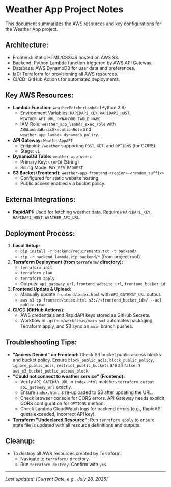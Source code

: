 # Weather App Project Notes

This document summarizes the AWS resources and key configurations for the Weather App project.

## Architecture:
- Frontend: Static HTML/CSS/JS hosted on AWS S3.
- Backend: Python Lambda function triggered by AWS API Gateway.
- Database: AWS DynamoDB for user data and preferences.
- IaC: Terraform for provisioning all AWS resources.
- CI/CD: GitHub Actions for automated deployments.

## Key AWS Resources:
- **Lambda Function:** `weatherFetcherLambda` (Python 3.9)
  - Environment Variables: `RAPIDAPI_KEY`, `RAPIDAPI_HOST`, `WEATHER_API_URL`, `DYNAMODB_TABLE_NAME`
  - IAM Role: `weather_app_lambda_exec_role` with `AWSLambdaBasicExecutionRole` and `weather_app_lambda_dynamodb_policy`.
- **API Gateway:** `WeatherAppAPI`
  - Endpoint: `/weather` supporting `POST`, `GET`, and `OPTIONS` (for CORS).
  - Stage: `v1`
- **DynamoDB Table:** `weather-app-users`
  - Primary Key: `userId` (String)
  - Billing Mode: `PAY_PER_REQUEST`
- **S3 Bucket (Frontend):** `weather-app-frontend-<region>-<random_suffix>`
  - Configured for static website hosting.
  - Public access enabled via bucket policy.

## External Integrations:
- **RapidAPI:** Used for fetching weather data. Requires `RAPIDAPI_KEY`, `RAPIDAPI_HOST`, `WEATHER_API_URL`.

## Deployment Process:
1.  **Local Setup:**
    - `pip install -r backend/requirements.txt -t backend/`
    - `zip -r backend_lambda.zip backend/*` (from project root)
2.  **Terraform Deployment (from `terraform/` directory):**
    - `terraform init`
    - `terraform plan`
    - `terraform apply`
    - Outputs: `api_gateway_url`, `frontend_website_url`, `frontend_bucket_id`
3.  **Frontend Update & Upload:**
    - Manually update `frontend/index.html` with `API_GATEWAY_URL` output.
    - `aws s3 cp frontend/index.html s3://<frontend_bucket_id>/ --acl public-read`
4.  **CI/CD (GitHub Actions):**
    - AWS credentials and RapidAPI keys stored as GitHub Secrets.
    - Workflow in `.github/workflows/main.yml` automates packaging, Terraform apply, and S3 sync on `main` branch pushes.

## Troubleshooting Tips:
- **"Access Denied" on Frontend:** Check S3 bucket public access blocks and bucket policy. Ensure `block_public_acls`, `block_public_policy`, `ignore_public_acls`, `restrict_public_buckets` are all `false` in `aws_s3_bucket_public_access_block`.
- **"Could not connect to weather service" (Frontend):**
    - Verify `API_GATEWAY_URL` in `index.html` matches `terraform output api_gateway_url` exactly.
    - Ensure `index.html` is re-uploaded to S3 after updating the URL.
    - Check browser console for CORS errors. API Gateway needs explicit CORS configuration for `OPTIONS` method.
    - Check Lambda CloudWatch logs for backend errors (e.g., RapidAPI quota exceeded, incorrect API key).
- **Terraform "Undeclared Resource":** Run `terraform apply` to ensure state file is updated with all resource definitions and outputs.

## Cleanup:
- To destroy all AWS resources created by Terraform:
  - Navigate to `terraform/` directory.
  - Run `terraform destroy`. Confirm with `yes`.

---
*Last updated: [Current Date, e.g., July 28, 2025]*
